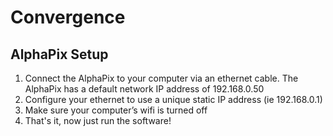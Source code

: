 # Convergence

## AlphaPix Setup

1. Connect the AlphaPix to your computer via an ethernet cable. The AlphaPix has a default network IP address of 192.168.0.50
2. Configure your ethernet to use a unique static IP address (ie 192.168.0.1)
3. Make sure your computer’s wifi is turned off
4. That's it, now just run the software!

